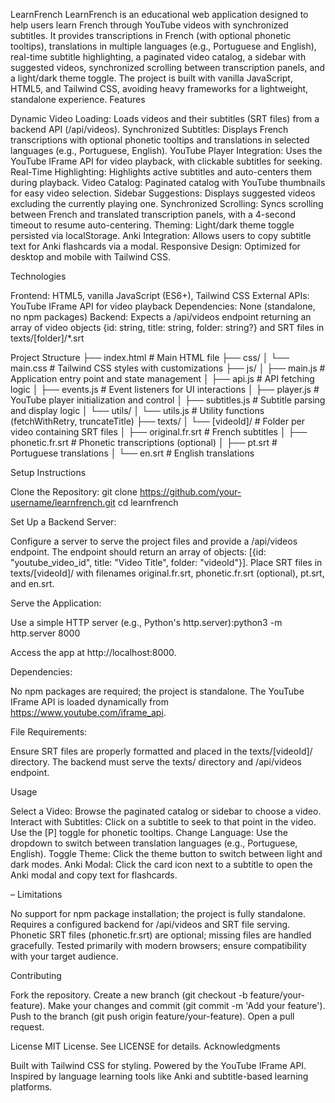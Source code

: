 LearnFrench
LearnFrench is an educational web application designed to help users learn French through YouTube videos with synchronized subtitles. It provides transcriptions in French (with optional phonetic tooltips), translations in multiple languages (e.g., Portuguese and English), real-time subtitle highlighting, a paginated video catalog, a sidebar with suggested videos, synchronized scrolling between transcription panels, and a light/dark theme toggle. The project is built with vanilla JavaScript, HTML5, and Tailwind CSS, avoiding heavy frameworks for a lightweight, standalone experience.
Features

Dynamic Video Loading: Loads videos and their subtitles (SRT files) from a backend API (/api/videos).
Synchronized Subtitles: Displays French transcriptions with optional phonetic tooltips and translations in selected languages (e.g., Portuguese, English).
YouTube Player Integration: Uses the YouTube IFrame API for video playback, with clickable subtitles for seeking.
Real-Time Highlighting: Highlights active subtitles and auto-centers them during playback.
Video Catalog: Paginated catalog with YouTube thumbnails for easy video selection.
Sidebar Suggestions: Displays suggested videos excluding the currently playing one.
Synchronized Scrolling: Syncs scrolling between French and translated transcription panels, with a 4-second timeout to resume auto-centering.
Theming: Light/dark theme toggle persisted via localStorage.
Anki Integration: Allows users to copy subtitle text for Anki flashcards via a modal.
Responsive Design: Optimized for desktop and mobile with Tailwind CSS.

Technologies

Frontend: HTML5, vanilla JavaScript (ES6+), Tailwind CSS
External APIs: YouTube IFrame API for video playback
Dependencies: None (standalone, no npm packages)
Backend: Expects a /api/videos endpoint returning an array of video objects {id: string, title: string, folder: string?} and SRT files in texts/[folder]/*.srt

Project Structure
├── index.html          # Main HTML file
├── css/
│   └── main.css        # Tailwind CSS styles with customizations
├── js/
│   ├── main.js         # Application entry point and state management
│   ├── api.js          # API fetching logic
│   ├── events.js       # Event listeners for UI interactions
│   ├── player.js       # YouTube player initialization and control
│   ├── subtitles.js    # Subtitle parsing and display logic
│   └── utils/
│       └── utils.js    # Utility functions (fetchWithRetry, truncateTitle)
├── texts/
│   └── [videoId]/      # Folder per video containing SRT files
│       ├── original.fr.srt  # French subtitles
│       ├── phonetic.fr.srt  # Phonetic transcriptions (optional)
│       ├── pt.srt          # Portuguese translations
│       └── en.srt          # English translations

Setup Instructions

Clone the Repository:
git clone https://github.com/your-username/learnfrench.git
cd learnfrench


Set Up a Backend Server:

Configure a server to serve the project files and provide a /api/videos endpoint.
The endpoint should return an array of objects: [{id: "youtube_video_id", title: "Video Title", folder: "videoId"}].
Place SRT files in texts/[videoId]/ with filenames original.fr.srt, phonetic.fr.srt (optional), pt.srt, and en.srt.


Serve the Application:

Use a simple HTTP server (e.g., Python's http.server):python3 -m http.server 8000


Access the app at http://localhost:8000.


Dependencies:

No npm packages are required; the project is standalone.
The YouTube IFrame API is loaded dynamically from https://www.youtube.com/iframe_api.


File Requirements:

Ensure SRT files are properly formatted and placed in the texts/[videoId]/ directory.
The backend must serve the texts/ directory and /api/videos endpoint.



Usage

Select a Video: Browse the paginated catalog or sidebar to choose a video.
Interact with Subtitles: Click on a subtitle to seek to that point in the video. Use the [P] toggle for phonetic tooltips.
Change Language: Use the dropdown to switch between translation languages (e.g., Portuguese, English).
Toggle Theme: Click the theme button to switch between light and dark modes.
Anki Modal: Click the card icon next to a subtitle to open the Anki modal and copy text for flashcards.

–
Limitations

No support for npm package installation; the project is fully standalone.
Requires a configured backend for /api/videos and SRT file serving.
Phonetic SRT files (phonetic.fr.srt) are optional; missing files are handled gracefully.
Tested primarily with modern browsers; ensure compatibility with your target audience.

Contributing

Fork the repository.
Create a new branch (git checkout -b feature/your-feature).
Make your changes and commit (git commit -m 'Add your feature').
Push to the branch (git push origin feature/your-feature).
Open a pull request.

License
MIT License. See LICENSE for details.
Acknowledgments

Built with Tailwind CSS for styling.
Powered by the YouTube IFrame API.
Inspired by language learning tools like Anki and subtitle-based learning platforms.
